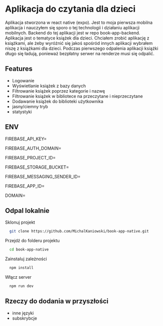 
# Aplikacja do czytania dla dzieci

Aplikacja stworzona w react native (expo). Jest to moja pierwsza mobilna aplikacja i nauczyłem się sporo o tej technologii i działaniu aplikacji mobilnych. Backend do tej aplikacji jest w repo book-app-backend. Aplikacja jest o tematyce książek dla dzieci. Chciałem zrobić aplikację z książkami, ale żeby wyróżnić się jakoś spośród innych aplikacji wybrałem niszę z książkami dla dzieci. Podczas pierwszego odpalenia aplikacji książki długo się ładują, ponieważ bezpłatny serwer na renderze musi się odpalić.


## Features

- Logowanie
- Wyświetlanie książek z bazy danych
- Filtrowanie książek poprzez kategorie i nazwę
- Filtrowanie książek w bibliotece na przeczytane i nieprzeczytane
- Dodawanie książek do biblioteki użytkownika
- jasny/ciemny tryb
- statystyki


## ENV

FIREBASE_API_KEY=

FIREBASE_AUTH_DOMAIN=

FIREBASE_PROJECT_ID=

FIREBASE_STORAGE_BUCKET=

FIREBASE_MESSAGING_SENDER_ID=

FIREBASE_APP_ID=

DOMAIN=


## Odpal lokalnie

Sklonuj projekt

```bash
  git clone https://github.com/MichalKaniowski/book-app-native.git
```

Przejdź do folderu projektu

```bash
  cd book-app-native
```

Zainstaluj zależności

```bash
  npm install
```

Włącz server

```bash
  npm run dev
```


## Rzeczy do dodania w przyszłości

- inne języki
- subskrybcje

